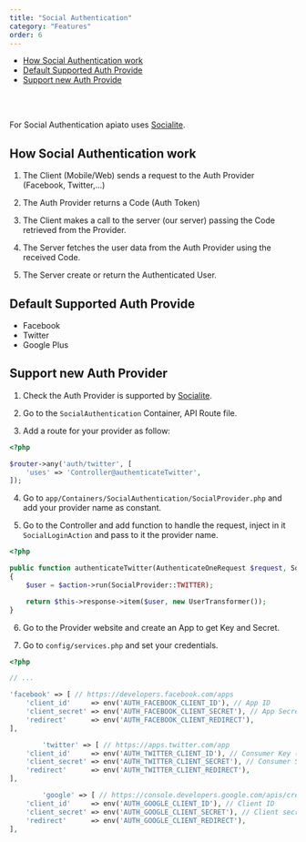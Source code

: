 ```yaml
---
title: "Social Authentication"
category: "Features"
order: 6
---
```


- [How Social Authentication work](#how-social-authentication-work)
- [Default Supported Auth Provide](#default-supported-auth-provide)
- [Support new Auth Provide](#support-new-auth-provide)

<br>
<br>

For Social Authentication apiato uses [Socialite]( https://github.com/laravel/socialite).

<a name="how-social-authentication-work"></a>

## How Social Authentication work

1. The Client (Mobile/Web) sends a request to the Auth Provider (Facebook, Twitter,...)

2. The Auth Provider returns a Code (Auth Token)

3. The Client makes a call to the server (our server) passing the Code retrieved from the Provider.

4. The Server fetches the user data from the Auth Provider using the received Code.

5. The Server create or return the Authenticated User.

<a name="default-supported-auth-provide"></a>

## Default Supported Auth Provide

* Facebook
* Twitter
* Google Plus

<a name="support-new-auth-provide"></a>

## Support new Auth Provider


1) Check the Auth Provider is supported by [Socialite](https://socialiteproviders.github.io/).

2) Go to the `SocialAuthentication` Container, API Route file.

3) Add a route for your provider as follow:


```php
<?php

$router->any('auth/twitter', [
    'uses' => 'Controller@authenticateTwitter',
]);
```

4) Go to `app/Containers/SocialAuthentication/SocialProvider.php` and add your provider name as constant.

5) Go to the Controller and add function to handle the request, inject in it `SocialLoginAction` and pass to it the provider name.


```php
<?php

public function authenticateTwitter(AuthenticateOneRequest $request, SocialLoginAction $action)
{
    $user = $action->run(SocialProvider::TWITTER);

    return $this->response->item($user, new UserTransformer());
}
```


6) Go to the Provider website and create an App to get Key and Secret.

7) Go to `config/services.php` and set your credentials.


```php
<?php

// ...

'facebook' => [ // https://developers.facebook.com/apps
    'client_id'     => env('AUTH_FACEBOOK_CLIENT_ID'), // App ID
    'client_secret' => env('AUTH_FACEBOOK_CLIENT_SECRET'), // App Secret
    'redirect'      => env('AUTH_FACEBOOK_CLIENT_REDIRECT'),
],

	    'twitter' => [ // https://apps.twitter.com/app
    'client_id'     => env('AUTH_TWITTER_CLIENT_ID'), // Consumer Key (API Key)
    'client_secret' => env('AUTH_TWITTER_CLIENT_SECRET'), // Consumer Secret (API Secret)
    'redirect'      => env('AUTH_TWITTER_CLIENT_REDIRECT'),
],

	    'google' => [ // https://console.developers.google.com/apis/credentials
    'client_id'     => env('AUTH_GOOGLE_CLIENT_ID'), // Client ID
    'client_secret' => env('AUTH_GOOGLE_CLIENT_SECRET'), // Client secret
    'redirect'      => env('AUTH_GOOGLE_CLIENT_REDIRECT'),
],

```
